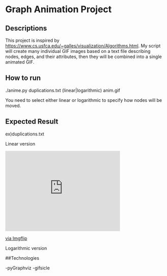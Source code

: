 # Graph Animation Project

## Descriptions
This project is inspired by https://www.cs.usfca.edu/~galles/visualization/Algorithms.html.
My script will create many individual GIF images based on a text file describing nodes, edges, and their attributes, then they will be combined into a single animated GIF.

## How to run 

./anime.py duplications.txt (linear|logarithmic) anim.gif

You need to select either linear or logarithmic to specify how nodes will be  moved. 

## Expected Result
ex)duplications.txt

Linear version 


<div style="width:360px;max-width:100%;"><div style="height:0;padding-bottom:70%;position:relative;"><iframe width="360" height="252" style="position:absolute;top:0;left:0;width:100%;height:100%;" frameBorder="0" src="https://imgflip.com/embed/48qpfl"></iframe></div><p><a href="https://imgflip.com/gif/48qpfl">via Imgflip</a></p></div>



Logarithmic version


##Technologies

-pyGraphviz
-gifsicle

